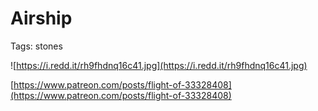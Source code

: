 # Airship

Tags: stones

![https://i.redd.it/rh9fhdnq16c41.jpg](https://i.redd.it/rh9fhdnq16c41.jpg)

[https://www.patreon.com/posts/flight-of-33328408](https://www.patreon.com/posts/flight-of-33328408)